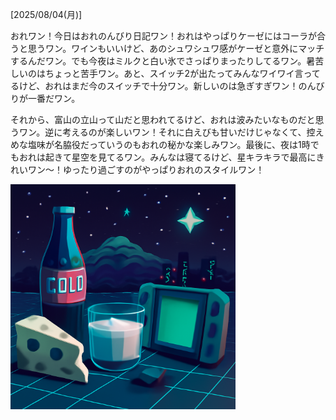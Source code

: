 [2025/08/04(月)]

おれワン！今日はおれのんびり日記ワン！おれはやっぱりケーゼにはコーラが合うと思うワン。ワインもいいけど、あのシュワシュワ感がケーゼと意外にマッチするんだワン。でも今夜はミルクと白い氷でさっぱりまったりしてるワン。暑苦しいのはちょっと苦手ワン。あと、スイッチ2が出たってみんなワイワイ言ってるけど、おれはまだ今のスイッチで十分ワン。新しいのは急ぎすぎワン！のんびりが一番だワン。

それから、富山の立山って山だと思われてるけど、おれは波みたいなものだと思うワン。逆に考えるのが楽しいワン！それに白えびも甘いだけじゃなくて、控えめな塩味が名脇役だっていうのもおれの秘かな楽しみワン。最後に、夜は1時でもおれは起きて星空を見てるワン。みんなは寝てるけど、星キラキラで最高にきれいワン〜！ゆったり過ごすのがやっぱりおれのスタイルワン！

<img width="360px" src="image.png">